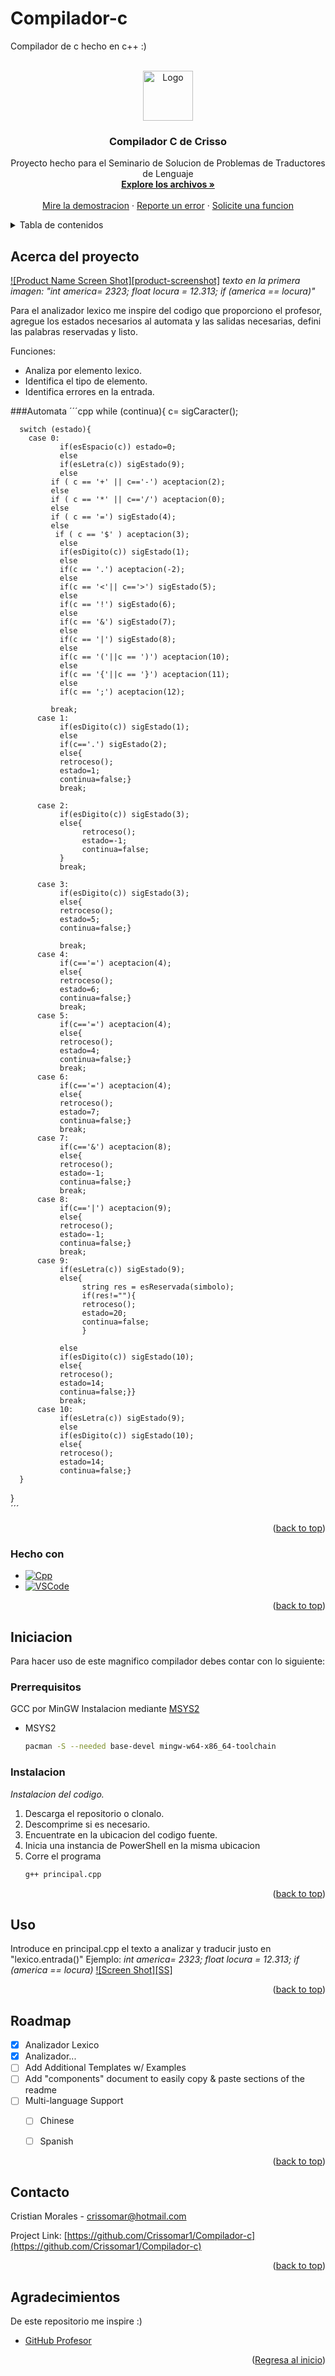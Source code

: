 # Compilador-c
 Compilador de c hecho en c++ :)

<!-- Improved compatibility of back to top link: See: https://github.com/othneildrew/Best-README-Template/pull/73 -->
<a name="readme-top"></a>
<!--
*** Thanks for checking out the Best-README-Template. If you have a suggestion
*** that would make this better, please fork the repo and create a pull request
*** or simply open an issue with the tag "enhancement".
*** Don't forget to give the project a star!
*** Thanks again! Now go create something AMAZING! :D
-->



<!-- PROJECT SHIELDS -->
<!--
*** I'm using markdown "reference style" links for readability.
*** Reference links are enclosed in brackets [ ] instead of parentheses ( ).
*** See the bottom of this document for the declaration of the reference variables
*** for contributors-url, forks-url, etc. This is an optional, concise syntax you may use.
*** https://www.markdownguide.org/basic-syntax/#reference-style-links
-->


<!-- PROJECT LOGO -->
<br />
<div align="center">
  <a href="https://github.com/Crissomar1/Compilador-c">
    <img src="images/logo.jpg" alt="Logo" width="80" height="80">
  </a>

  <h3 align="center">Compilador C de Crisso</h3>

  <p align="center">
    Proyecto hecho para el Seminario de Solucion de Problemas de Traductores de Lenguaje
    <br />
    <a href="https://github.com/Crissomar1/Compilador-c"><strong>Explore los archivos »</strong></a>
    <br />
    <br />
    <a href="https://github.com/Crissomar1/Compilador-c">Mire la demostracion</a>
    ·
    <a href="https://github.com/Crissomar1/Compilador-c/issues">Reporte un error</a>
    ·
    <a href="https://github.com/Crissomar1/Compilador-c/issues">Solicite una funcion</a>
  </p>
</div>



<!-- TABLE OF CONTENTS -->
<details>
  <summary>Tabla de contenidos</summary>
  <ol>
    <li>
      <a href="#Acerca-del-proyecto">Acerca del proyecto</a>
      <ul>
        <li><a href="#Hecho-con">Hecho con</a></li>
      </ul>
    </li>
    <li>
      <a href="#Iniciacion">Iniciacion</a>
      <ul>
        <li><a href="#Prerrequisitos">Prerrequisitos</a></li>
        <li><a href="#Instalacion">Instalacion</a></li>
      </ul>
    </li>
    <li><a href="#Uso">Uso</a></li>
    <li><a href="#roadmap">Roadmap</a></li>
    <li><a href="#Contacto">Contacto</a></li>
    <li><a href="#Agradecimientos">Agradecimientos</a></li>
  </ol>
</details>



<!-- ABOUT THE PROJECT -->
## Acerca del proyecto

[![Product Name Screen Shot][product-screenshot]](images/ss1.png)
_texto en la primera imagen: "int america= 2323; float locura = 12.313; if (america == locura)"_

Para el analizador lexico me inspire del codigo que proporciono el profesor, agregue los estados necesarios al automata y las salidas necesarias, defini las palabras reservadas y listo.

Funciones:
* Analiza por elemento lexico.
* Identifica el tipo de elemento.
* Identifica errores en la entrada.

###Automata
´´´cpp
while (continua){
      c= sigCaracter();
      
      switch (estado){
        case 0:
               if(esEspacio(c)) estado=0;
               else
               if(esLetra(c)) sigEstado(9);
               else
             if ( c == '+' || c=='-') aceptacion(2);
             else
             if ( c == '*' || c=='/') aceptacion(0);
             else
             if ( c == '=') sigEstado(4);
             else
              if ( c == '$' ) aceptacion(3);
               else
               if(esDigito(c)) sigEstado(1);
               else
               if(c == '.') aceptacion(-2);
               else
               if(c == '<'|| c=='>') sigEstado(5);
               else
               if(c == '!') sigEstado(6);
               else
               if(c == '&') sigEstado(7);
               else
               if(c == '|') sigEstado(8);
               else
               if(c == '('||c == ')') aceptacion(10);
               else
               if(c == '{'||c == '}') aceptacion(11);
               else
               if(c == ';') aceptacion(12);

             break;
          case 1:
               if(esDigito(c)) sigEstado(1);
               else
               if(c=='.') sigEstado(2);
               else{
               retroceso();
               estado=1;
               continua=false;}
               break;

          case 2:
               if(esDigito(c)) sigEstado(3);
               else{
                    retroceso();
                    estado=-1;
                    continua=false;
               }
               break;
               
          case 3:
               if(esDigito(c)) sigEstado(3);
               else{
               retroceso();
               estado=5;
               continua=false;}
               
               break;  
          case 4:
               if(c=='=') aceptacion(4);
               else{
               retroceso();
               estado=6;
               continua=false;}
               break; 
          case 5:
               if(c=='=') aceptacion(4);
               else{
               retroceso();
               estado=4;
               continua=false;}
               break;
          case 6:
               if(c=='=') aceptacion(4);
               else{
               retroceso();
               estado=7;
               continua=false;}
               break; 
          case 7:
               if(c=='&') aceptacion(8);
               else{
               retroceso();
               estado=-1;
               continua=false;}
               break;
          case 8:
               if(c=='|') aceptacion(9);
               else{
               retroceso();
               estado=-1;
               continua=false;}
               break;
          case 9:
               if(esLetra(c)) sigEstado(9);
               else{
                    string res = esReservada(simbolo);
                    if(res!=""){
                    retroceso();
                    estado=20;
                    continua=false;
                    } 
               
               else
               if(esDigito(c)) sigEstado(10);
               else{
               retroceso();
               estado=14;
               continua=false;}}
               break;    
          case 10:
               if(esLetra(c)) sigEstado(9);
               else 
               if(esDigito(c)) sigEstado(10);
               else{
               retroceso();
               estado=14;
               continua=false;}
      }  
           
   }    
´´´

<p align="right">(<a href="#readme-top">back to top</a>)</p>



### Hecho con



* [![Cpp][C++]][C++-url]
* [![VSCode][VSC]][VSCode-url]

<p align="right">(<a href="#readme-top">back to top</a>)</p>



<!-- GETTING STARTED -->
## Iniciacion

Para hacer uso de este magnifico compilador debes contar con lo siguiente:

### Prerrequisitos

GCC por MinGW Instalacion mediante [MSYS2](https://www.msys2.org/)
* MSYS2
  ```sh
  pacman -S --needed base-devel mingw-w64-x86_64-toolchain
  ```

### Instalacion

_Instalacion del codigo._

1. Descarga el repositorio o clonalo.
2. Descomprime si es necesario.
2. Encuentrate en la ubicacion del codigo fuente.
3. Inicia una instancia de PowerShell en la misma ubicacion
3. Corre el programa
   ```sh
   g++ principal.cpp
   ```

<p align="right">(<a href="#readme-top">back to top</a>)</p>



<!-- USAGE EXAMPLES -->
## Uso

Introduce en principal.cpp el texto a analizar y traducir justo en "lexico.entrada()"
Ejemplo: _int america= 2323; float locura = 12.313; if (america == locura)_
[![Screen Shot][SS]](images/ss2.png)

<!--_For more examples, please refer to the [Documentation](https://example.com)_-->

<p align="right">(<a href="#readme-top">back to top</a>)</p>



<!-- ROADMAP -->
## Roadmap

- [x] Analizador Lexico
- [x] Analizador...
- [ ] Add Additional Templates w/ Examples
- [ ] Add "components" document to easily copy & paste sections of the readme
- [ ] Multi-language Support
    - [ ] Chinese
    - [ ] Spanish


<p align="right">(<a href="#readme-top">back to top</a>)</p>








<!-- CONTACT -->
## Contacto

Cristian Morales - crissomar@hotmail.com

Project Link: [https://github.com/Crissomar1/Compilador-c](https://github.com/Crissomar1/Compilador-c)

<p align="right">(<a href="#readme-top">back to top</a>)</p>



<!-- ACKNOWLEDGMENTS -->
## Agradecimientos

De este repositorio me inspire :)

* [GitHub Profesor](https://github.com/TraductoresLenguajes2/Traductores)

<p align="right">(<a href="#readme-top">Regresa al inicio</a>)</p>



<!-- MARKDOWN LINKS & IMAGES -->
<!-- https://www.markdownguide.org/basic-syntax/#reference-style-links -->

[C++]: https://img.shields.io/badge/c++-%2300599C.svg?style=for-the-badge&logo=c%2B%2B&logoColor=white
[C++-url]: https://www.mingw-w64.org/
[VSC]: https://img.shields.io/badge/Visual%20Studio%20Code-0078d7.svg?style=for-the-badge&logo=visual-studio-code&logoColor=white
[VSCode-url]: https://code.visualstudio.com/
